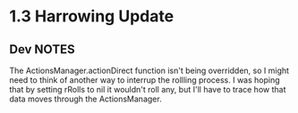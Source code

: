 # 1.3 Harrowing Update
  
## Dev NOTES

The ActionsManager.actionDirect function isn't being overridden, so I might need to think of another way to interrup the rollling process. I was hoping that by setting rRolls to nil it wouldn't roll any, but I'll have to trace how that data moves through the ActionsManager.
